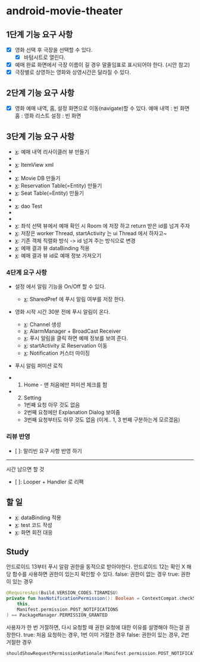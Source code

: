# android-movie-theater

## 1단계 기능 요구 사항

- [x] 영화 선택 후 극장을 선택할 수 있다.
    - [x] 바텀시트로 열린다.
- [x] 예매 완료 화면에서 극장 이름이 길 경우 말줄임표로 표시되어야 한다. (시안 참고)
- [x] 극장별로 상영하는 영화와 상영시간은 달라질 수 있다.

## 2단계 기능 요구 사항

- [x] 영화 예매 내역, 홈, 설정 화면으로 이동(navigate)할 수 있다.
  예매 내역 : 빈 화면
  홈 : 영화 리스트
  설정 : 빈 화면

## 3단계 기능 요구 사항

- [x]: 예매 내역 리사이클러 뷰 만들기
- [x]: Adapter
- [x]: ItemView xml
- [x]: ViewHolder
- [x]: Movie DB 만들기
- [x]: Reservation Table(=Entity) 만들기
- [x]: Seat Table(=Entity) 만들기
- [x]: dao
- [x]: dao Test
- [x]: Mapper (Entity -> Domain Model)
- [x]: repository
- [x]: 좌석 선택 뷰에서 예매 확인 시 Room 에 저장 하고 return 받은 id를 넘겨 주자
- [x]: 저장은 worker Thread, startActivity 는 ui Thread 에서 하자고~
- [x]: 기존 객체 직렬화 방식 -> id 넘겨 주는 방식으로 변경
- [x]: 예매 결과 뷰 dataBinding 적용
- [x]: 예매 결과 뷰 id로 예매 정보 가져오기

### 4단계 요구 사항

- 설정 에서 알림 기능을 On/Off 할 수 있다.
  - [x]: SharedPref 에 푸시 알림 여부를 저장 한다.
- 영화 시작 시간 30분 전에 푸시 알림이 온다.
  - [x]: Channel 생성
  - [x]: AlarmManager + BroadCast Receiver
  - [x]: 푸시 알림을 클릭 하면 예매 정보를 보여 준다.
  - [x]: startActivity 로 Reservation 이동
  - [x]: Notification 커스터 마이징

- 푸시 알림 퍼미션 로직
-
    1) Home - 맨 처음에만 퍼미션 체크를 함
-
    2) Setting

    - 1번째 요청 아무 것도 없음
    - 2번째 요청에만 Explanation Dialog 보여줌
    - 3번째 요청부터도 아무 것도 없음 (이게.. 1, 3 번째 구분하는게 모르겠음)

### 리뷰 반영

- [ ]: 말리빈 요구 사항 반영 하기

----  
시간 남으면 할 것

- [ ]: Looper + Handler 로 리팩

## 할 일

- [x]: dataBinding 적용
- [x]: test 코드 작성
- [x]: 화면 회전 대응

## Study

안드로이드 13부터 푸시 알람 권한을 동적으로 받아야한다.
안드로이드 12는 확인 X
해당 함수를 사용하면 권한이 있는지 확인할 수 있다.
false: 권한이 없는 경우
true: 권한이 있는 경우

```kotlin
@RequiresApi(Build.VERSION_CODES.TIRAMISU)
private fun hasNotificationPermission(): Boolean = ContextCompat.checkSelfPermission(
    this,
    Manifest.permission.POST_NOTIFICATIONS
) == PackageManager.PERMISSION_GRANTED
```

사용자가 한 번 거절하면, 다시 요청할 때 권한 요청에 대한 이유를 설명해야 하는걸 권장한다.
true: 처음 요청하는 경우, 1번 이미 거절한 경우
false: 권한이 있는 경우, 2번 거절한 경우

```kotlin
shouldShowRequestPermissionRationale(Manifest.permission.POST_NOTIFICATIONS)
```
